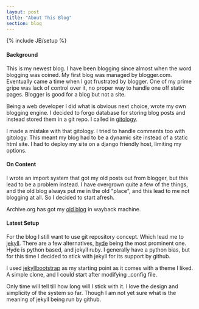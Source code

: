 ```yaml
---
layout: post
title: "About This Blog"
section: blog
---
```

{% include JB/setup %}

#### Background

This is my newest blog. I have been blogging since almost when the word
blogging was coined. My first blog was managed by blogger.com. Eventually came
a time when I got frustrated by blogger. One of my prime gripe was lack of
control over it, no proper way to handle one off static pages. Blogger is good
for a blog but not a site.

Being a web developer I did what is obvious next choice, wrote my own blogging
engine. I decided to forgo database for storing blog posts and instead stored
them in a git repo. I called in [gitology](http://github.com/amitu/gitology).

I made a mistake with that gitology. I tried to handle comments too with
gitology. This meant my blog had to be a dynamic site instead of a static html
site. I had to deploy my site on a django friendly host, limiting my options.

#### On Content

I wrote an import system that got my old posts out from blogger, but this lead
to be a problem instead. I have overgrown quite a few of the things, and the
old blog always put me in the old "place", and this lead to me not blogging at
all. So I decided to start afresh.

Archive.org has got my [old
blog](http://web.archive.org/web/20100115120330/http://www.amitu.com/blog/) in
wayback machine.

#### Latest Setup

For the blog I still want to use git repository concept. Which lead me to
[jekyll](http://jekyllrb.com/). There are a few alternatives,
[hyde](http://ringce.com/hyde)  being the most prominent one. Hyde is python
based, and jekyll ruby. I generally have a python bias, but for this time I
decided to stick with jekyll for its support by github.

I used [jekyllbootstrap](http://jekyllbootstrap.com/) as my starting point as
it comes with a theme I liked. A simple clone, and I could start after
modifying \_config file.

Only time will tell till how long will I stick with it. I love the design and
simplicity of the system so far. Though I am not yet sure what is the meaning
of jekyll being run by github.

